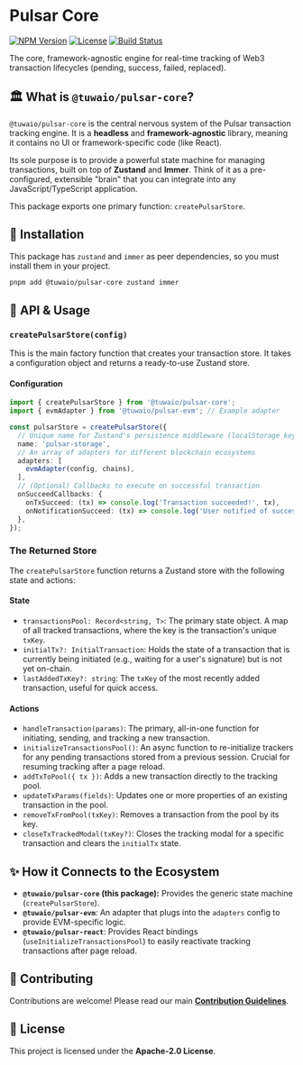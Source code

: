 # Pulsar Core

[![NPM Version](https://img.shields.io/npm/v/@tuwaio/pulsar-core.svg)](https://www.npmjs.com/package/@tuwaio/pulsar-core)
[![License](https://img.shields.io/npm/l/@tuwaio/pulsar-core.svg)](./LICENSE)
[![Build Status](https://img.shields.io/github/actions/workflow/status/TuwaIO/pulsar-core/main.yml?branch=main)](https://github.com/TuwaIO/pulsar-core/actions)

The core, framework-agnostic engine for real-time tracking of Web3 transaction lifecycles (pending, success, failed, replaced).

## 🏛️ What is `@tuwaio/pulsar-core`?

`@tuwaio/pulsar-core` is the central nervous system of the Pulsar transaction tracking engine. It is a **headless** and **framework-agnostic** library, meaning it contains no UI or framework-specific code (like React).

Its sole purpose is to provide a powerful state machine for managing transactions, built on top of **Zustand** and **Immer**. Think of it as a pre-configured, extensible "brain" that you can integrate into any JavaScript/TypeScript application.

This package exports one primary function: `createPulsarStore`.

## 💾 Installation

This package has `zustand` and `immer` as peer dependencies, so you must install them in your project.

```bash
pnpm add @tuwaio/pulsar-core zustand immer
```

## 🚀 API & Usage

### `createPulsarStore(config)`

This is the main factory function that creates your transaction store. It takes a configuration object and returns a ready-to-use Zustand store.

#### Configuration

```ts
import { createPulsarStore } from '@tuwaio/pulsar-core';
import { evmAdapter } from '@tuwaio/pulsar-evm'; // Example adapter

const pulsarStore = createPulsarStore({
  // Unique name for Zustand's persistence middleware (localStorage key)
  name: 'pulsar-storage',
  // An array of adapters for different blockchain ecosystems
  adapters: [
    evmAdapter(config, chains),
  ],
  // (Optional) Callbacks to execute on successful transaction
  onSucceedCallbacks: {
    onTxSucceed: (tx) => console.log('Transaction succeeded!', tx),
    onNotificationSucceed: (tx) => console.log('User notified of success!', tx),
  },
});
```

### The Returned Store

The `createPulsarStore` function returns a Zustand store with the following state and actions:

#### State
-   `transactionsPool: Record<string, T>`: The primary state object. A map of all tracked transactions, where the key is the transaction's unique `txKey`.
-   `initialTx?: InitialTransaction`: Holds the state of a transaction that is currently being initiated (e.g., waiting for a user's signature) but is not yet on-chain.
-   `lastAddedTxKey?: string`: The `txKey` of the most recently added transaction, useful for quick access.

#### Actions
-   `handleTransaction(params)`: The primary, all-in-one function for initiating, sending, and tracking a new transaction.
-   `initializeTransactionsPool()`: An async function to re-initialize trackers for any pending transactions stored from a previous session. Crucial for resuming tracking after a page reload.
-   `addTxToPool({ tx })`: Adds a new transaction directly to the tracking pool.
-   `updateTxParams(fields)`: Updates one or more properties of an existing transaction in the pool.
-   `removeTxFromPool(txKey)`: Removes a transaction from the pool by its key.
-   `closeTxTrackedModal(txKey?)`: Closes the tracking modal for a specific transaction and clears the `initialTx` state.

## ✨ How it Connects to the Ecosystem

-   **`@tuwaio/pulsar-core` (this package):** Provides the generic state machine (`createPulsarStore`).
-   **`@tuwaio/pulsar-evm`**: An adapter that plugs into the `adapters` config to provide EVM-specific logic.
-   **`@tuwaio/pulsar-react`**: Provides React bindings (`useInitializeTransactionsPool`) to easily reactivate tracking transactions after page reload.

## 🤝 Contributing

Contributions are welcome! Please read our main **[Contribution Guidelines](https://github.com/TuwaIO/workflows/blob/main/CONTRIBUTING.md)**.

## 📄 License

This project is licensed under the **Apache-2.0 License**.